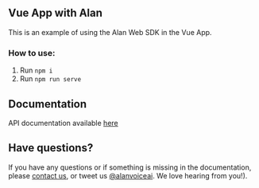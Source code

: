 ## Vue App with Alan

This is an example of using the Alan Web SDK in the Vue App.

### How to use:

1. Run `npm i`
2. Run `npm run serve`

## Documentation
  
API documentation available [here](https://alan.app/docs/integrations/vue)

## Have questions?

If you have any questions or if something is missing in the documentation, please [contact us](mailto:support@alan.app), or tweet us [@alanvoiceai](https://twitter.com/alanvoiceai). We love hearing from you!).


